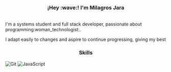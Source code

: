 <h3 align="center">¡Hey :wave:! I'm Milagros Jara</h3>
</p>
<br/>I'm a systems student and full stack developer, passionate about programming:woman_technologist:.

I adapt easily to changes and aspire to continue progressing, giving my best</br>

 <h3 align="center">Skills</h3>
</p>

![Git](https://img.shields.io/badge/Git-F05032?style=flat-square&logo=Git&logoColor=white)
![JavaScript](https://img.shields.io/badge/JavaScript-F7DF1E?style=flat-square&logo=JavaScript&logoColor=white)
